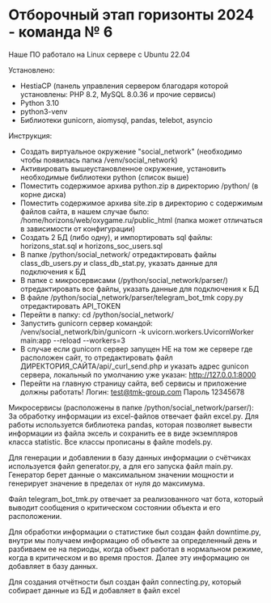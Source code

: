 # Отборочный этап горизонты 2024 - команда № 6
Наше ПО работало на Linux сервере с Ubuntu 22.04

Установлено:
* HestiaCP (панель управления сервером благодаря которой установлены: PHP 8.2, MySQL 8.0.36 и прочие сервисы)
* Python 3.10
* python3-venv
* Библиотеки gunicorn, aiomysql, pandas, telebot, asyncio

Инструкция:
* Создать виртуальное окружение "social_network" (необходимо чтобы появилась папка /venv/social_network)
* Активировать вышеустановленное окружение, установить необходимые библиотеки python (список выше)
* Поместить содержимое архива python.zip в директорию /python/ (в корне диска)
* Поместить содержимое архива site.zip в директорию с содержимым файлов сайта, в нашем случае было: /home/horizons/web/oxygame.ru/public_html (папка может отличаться в зависимости от конфигурации)
* Создать 2 БД (либо одну), и импортировать sql файлы: horizons_stat.sql и horizons_soc_users.sql
* В папке /python/social_network/ отредактировать файлы class_db_users.py и class_db_stat.py, указать данные для подключения к БД
* В папке с микросервисами (/python/social_network/parser/) отредактировать все файлы, указать данные для подключения к БД
* В файле /python/social_network/parser/telegram_bot_tmk copy.py отредактировать API_TOKEN
* Перейти в папку: cd /python/social_network/
* Запустить gunicorn сервер командой: /venv/social_network/bin/gunicorn -k uvicorn.workers.UvicornWorker main:app --reload --workers=3
* В случае если gunicorn сервер запущен НЕ на том же сервере где расположен сайт, то отредактировать файл ДИРЕКТОРИЯ_САЙТА/api/_curl_send.php и указать адрес gunicon сервера, локальный по умолчанию уже указан: http://127.0.0.1:8000
* Перейти на главную страницу сайта, веб сервисы и приложение должны работать! Логин: test@tmk-group.com Пароль 12345678

Микросервисы (расположены в папке /python/social_network/parser/):
За обработку информации из excel-файлов отвечает файл excel.py. Для работы используется библиотека pandas, которая позволяет вывести информации из файла эксель и сохранить ее в виде экземпляров класса statistic. Все классы прописаны в файле models.py.

Для генерации и добавлении в базу данных информации о счётчиках используется файл generator.py, а для его запуска файл main.py. Генератор берет данные о максимальном значении мощности и генерирует значение в пределах от нуля до максимума.

Файл telegram_bot_tmk.py отвечает за реализованного чат бота, который выводит сообщения о критическом состоянии объекта и его расположении.

Для обработки информации о статистике был создан файл downtime.py, внутри мы получаем информацию об объекте за определенный день и разбиваем ее на периоды, когда объект работал в нормальном режиме, когда в критическом и во время простоя. Далее эту информацию он добавляет в базу данных.

Для создания отчётности был создан файл connecting.py, который собирает данные из БД и добавляет в файл excel
